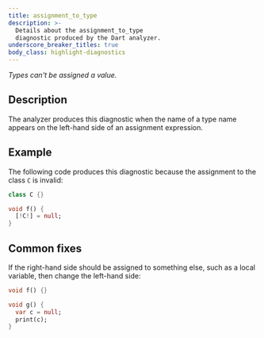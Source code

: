 ```yaml
---
title: assignment_to_type
description: >-
  Details about the assignment_to_type
  diagnostic produced by the Dart analyzer.
underscore_breaker_titles: true
body_class: highlight-diagnostics
---
```


_Types can't be assigned a value._

## Description

The analyzer produces this diagnostic when the name of a type name appears
on the left-hand side of an assignment expression.

## Example

The following code produces this diagnostic because the assignment to the
class `C` is invalid:

```dart
class C {}

void f() {
  [!C!] = null;
}
```

## Common fixes

If the right-hand side should be assigned to something else, such as a
local variable, then change the left-hand side:

```dart
void f() {}

void g() {
  var c = null;
  print(c);
}
```
